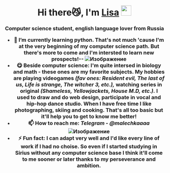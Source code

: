 <h1 align="center">Hi there😼, I'm <a href="https://daniilshat.ru/" target="_blank">Lisa</a> 
<img src="https://github.com/blackcater/blackcater/raw/main/images/Hi.gif" height="32"/></h1>
<h3 align="center">Computer science student, english language lover from Russia
  
- 🌱 I’m currently learning **python**. That's not much 'cause I'm at the very beginning of my computer science path. But there's more to come and I'm intersted to learn new prospects!--
![Изображение](https://i.pinimg.com/736x/9a/18/55/9a185537c55257fcc04adb05765e827a.jpg)
- 😋 **Beside computer science:** I'm quite intersed in biology and math - these ones are my favorite subjects. My hobbies are playing videogames *(fav ones: Resident evil, The last of us, Life is strange, The witcher 3, etc.),* watching series in original *(Shameless, Yellowjackets, House M.D, etc.).* I used to draw and do web design, participate in vocal and hip-hop dance studio. When I have free time I like photographing, skiing and cooking. That's all too basic but it'll help you to get to know me better!
- 📫 **How to reach me:**
*Telegram - @malechkaaaa*
![Изображение](https://web.telegram.org/6332cb43-27d2-49c7-8922-c52aeccb7124)
- ⚡ **Fun fact:** I can adapt very well and I'd like every line of work if I had no choise. So even if I started studying in Sirius without any computer science base I think it'll come to me sooner or later thanks to my perseverance and ambition.
